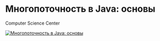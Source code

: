 # Многопоточность в Java: основы

Computer Science Center

[![Многопоточность в Java: основы](https://img.youtube.com/vi/zxZ0BXlTys0/0.jpg)](
https://www.youtube.com/watch?v=zxZ0BXlTys0)
